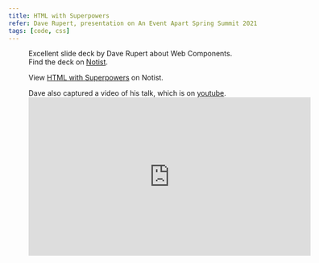```yaml
---
title: HTML with Superpowers
refer: Dave Rupert, presentation on An Event Apart Spring Summit 2021
tags: [code, css]
---
```

<figure class="lg:bleed lg:split-aside-1">
<figcaption>Excellent slide deck by Dave Rupert about Web Components. Find the deck on <a href="https://noti.st/davatron5000/k6N2LP">Notist</a>.</figcaption>
<p data-notist="davatron5000/k6N2LP">View <a href="https://noti.st/davatron5000/k6N2LP">HTML with Superpowers</a> on Notist.</p>
</figure>
<script async src="https://on.notist.cloud/embed/002.js"></script>

<figure class="lg:bleed lg:split-aside-1">
<figcaption>Dave also captured a video of his talk, which is on <a href="https://youtu.be/fEhBkSZ15qM">youtube</a>.</figcaption>
<iframe width="560" height="315" src="https://www.youtube.com/embed/fEhBkSZ15qM" title="YouTube video player" frameborder="0" allow="accelerometer; autoplay; clipboard-write; encrypted-media; gyroscope; picture-in-picture" allowfullscreen></iframe>
</figure>

